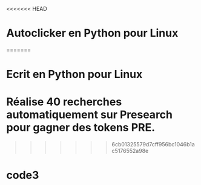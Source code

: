 <<<<<<< HEAD
# Autoclicker en Python pour Linux
=======
# Ecrit en Python pour Linux
# Réalise 40 recherches automatiquement sur Presearch pour gagner des tokens PRE.
>>>>>>> 6cb01325579d7cff956bc1046b1ac5176552a98e
# code3
